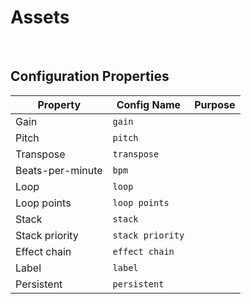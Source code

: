 # Assets

&nbsp;

## Configuration Properties

|Property         |Config Name     |Purpose                         |
|-----------------|----------------|--------------------------------|
|Gain             |`gain`          |                                |
|Pitch            |`pitch`         |                                |
|Transpose        |`transpose`     |                                |
|Beats-per-minute |`bpm`           |                                |
|Loop             |`loop`          |                                |
|Loop points      |`loop points`   |                                |
|Stack            |`stack`         |                                |
|Stack priority   |`stack priority`|                                |
|Effect chain     |`effect chain`  |                                |
|Label            |`label`         |                                |
|Persistent       |`persistent`    |                                |